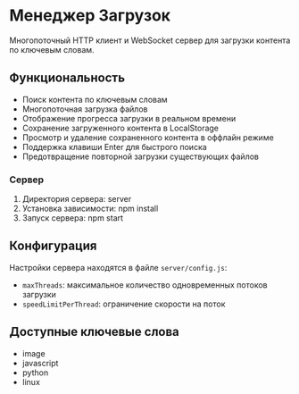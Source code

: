 # Менеджер Загрузок

Многопоточный HTTP клиент и WebSocket сервер для загрузки контента по ключевым словам.

## Функциональность

- Поиск контента по ключевым словам
- Многопоточная загрузка файлов
- Отображение прогресса загрузки в реальном времени
- Сохранение загруженного контента в LocalStorage
- Просмотр и удаление сохраненного контента в оффлайн режиме
- Поддержка клавиши Enter для быстрого поиска
- Предотвращение повторной загрузки существующих файлов


### Сервер

1. Директория сервера: server
2. Установка зависимости: npm install
3. Запуск сервера: npm start


## Конфигурация

Настройки сервера находятся в файле `server/config.js`:

- `maxThreads`: максимальное количество одновременных потоков загрузки
- `speedLimitPerThread`: ограничение скорости на поток

## Доступные ключевые слова

- image
- javascript
- python
- linux
